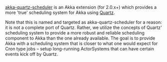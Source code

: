 [akka-quartz-scheduler](https://github.com/typesafehub/akka-quartz-scheduler/) is an Akka extension (for 2.0.x+) which provides a more 'true' scheduling system for Akka using [Quartz](http://quartz-scheduler.org/).

Note that this is named and targeted as akka-quartz-scheduler for a reason: it is not a complete port of Quartz. Rather, we utilize the concepts of Quartz' scheduling system to provide a more robust and reliable scheduling component to Akka than the one already available.  The goal is to provide Akka with a scheduling system that is closer to what one would expect for Cron type jobs – setup long-running ActorSystems that can have certain events kick off by Quartz.
